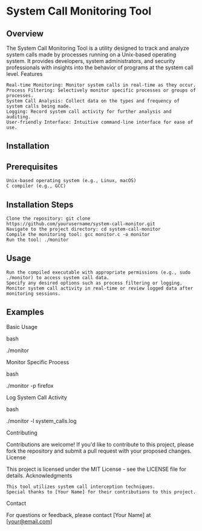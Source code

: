 # System Call Monitoring Tool
## Overview

The System Call Monitoring Tool is a utility designed to track and analyze system calls made by processes running on a Unix-based operating system. It provides developers, system administrators, and security professionals with insights into the behavior of programs at the system call level.
Features

    Real-time Monitoring: Monitor system calls in real-time as they occur.
    Process Filtering: Selectively monitor specific processes or groups of processes.
    System Call Analysis: Collect data on the types and frequency of system calls being made.
    Logging: Record system call activity for further analysis and auditing.
    User-friendly Interface: Intuitive command-line interface for ease of use.

## Installation
## Prerequisites

    Unix-based operating system (e.g., Linux, macOS)
    C compiler (e.g., GCC)

## Installation Steps

    Clone the repository: git clone https://github.com/yourusername/system-call-monitor.git
    Navigate to the project directory: cd system-call-monitor
    Compile the monitoring tool: gcc monitor.c -o monitor
    Run the tool: ./monitor

## Usage

    Run the compiled executable with appropriate permissions (e.g., sudo ./monitor) to access system call data.
    Specify any desired options such as process filtering or logging.
    Monitor system call activity in real-time or review logged data after monitoring sessions.

## Examples
Basic Usage

bash

./monitor

Monitor Specific Process

bash

./monitor -p firefox

Log System Call Activity

bash

./monitor -l system_calls.log

Contributing

Contributions are welcome! If you'd like to contribute to this project, please fork the repository and submit a pull request with your proposed changes.
License

This project is licensed under the MIT License - see the LICENSE file for details.
Acknowledgments

    This tool utilizes system call interception techniques.
    Special thanks to [Your Name] for their contributions to this project.

Contact

For questions or feedback, please contact [Your Name] at [your@email.com]
